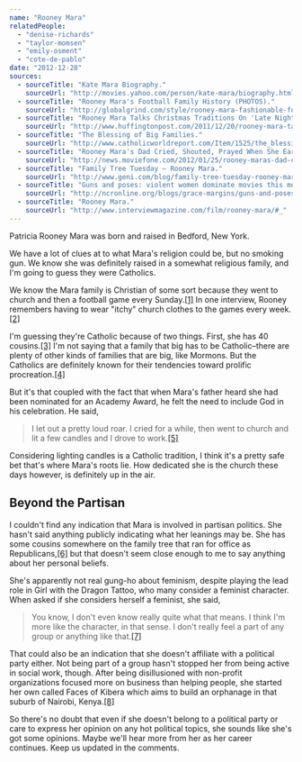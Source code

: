 ```yaml
---
name: "Rooney Mara"
relatedPeople:
  - "denise-richards"
  - "taylor-momsen"
  - "emily-osment"
  - "cote-de-pablo"
date: "2012-12-28"
sources:
  - sourceTitle: "Kate Mara Biography."
    sourceUrl: "http://movies.yahoo.com/person/kate-mara/biography.html"
  - sourceTitle: "Rooney Mara's Football Family History (PHOTOS)."
    sourceUrl: "http://globalgrind.com/style/rooney-mara-fashionable-football-royalty-photos"
  - sourceTitle: "Rooney Mara Talks Christmas Traditions On 'Late Night With Jimmy Fallon.'"
    sourceUrl: "http://www.huffingtonpost.com/2011/12/20/rooney-mara-talks-christmas_n_1161229.html"
  - sourceTitle: "The Blessing of Big Families."
    sourceUrl: "http://www.catholicworldreport.com/Item/1525/the_blessing_of_big_families.aspx"
  - sourceTitle: "Rooney Mara's Dad Cried, Shouted, Prayed When She Earned Oscar Nomination."
    sourceUrl: "http://news.moviefone.com/2012/01/25/rooney-maras-dad-cried-sh_n_1231349.html"
  - sourceTitle: "Family Tree Tuesday – Rooney Mara."
    sourceUrl: "http://www.geni.com/blog/family-tree-tuesday-rooney-mara-375297.html"
  - sourceTitle: "Guns and poses: violent women dominate movies this month."
    sourceUrl: "http://ncronline.org/blogs/grace-margins/guns-and-poses-violent-women-dominate-movies-month"
  - sourceTitle: "Rooney Mara."
    sourceUrl: "http://www.interviewmagazine.com/film/rooney-mara/#_"
---
```


Patricia Rooney Mara was born and raised in Bedford, New York.

We have a lot of clues at to what Mara's religion could be, but no smoking gun. We know she was definitely raised in a somewhat religious family, and I'm going to guess they were Catholics.

We know the Mara family is Christian of some sort because they went to church and then a football game every Sunday.<a class="source-citation" href="#http://movies.yahoo.com/person/kate-mara/biography.html" title="Kate Mara Biography.">[1]</a> In one interview, Rooney remembers having to wear "itchy" church clothes to the games every week.<a class="source-citation" href="#http://globalgrind.com/style/rooney-mara-fashionable-football-royalty-photos" title="Rooney Mara&apos;s Football Family History (PHOTOS).">[2]</a>

I'm guessing they're Catholic because of two things. First, she has 40 cousins.<a class="source-citation" href="#http://www.huffingtonpost.com/2011/12/20/rooney-mara-talks-christmas_n_1161229.html" title="Rooney Mara Talks Christmas Traditions On &apos;Late Night With Jimmy Fallon.&apos;">[3]</a> I'm not saying that a family that big has to be Catholic–there are plenty of other kinds of families that are big, like Mormons. But the Catholics are definitely known for their tendencies toward prolific procreation.<a class="source-citation" href="#http://www.catholicworldreport.com/Item/1525/the_blessing_of_big_families.aspx" title="The Blessing of Big Families.">[4]</a>

But it's that coupled with the fact that when Mara's father heard she had been nominated for an Academy Award, he felt the need to include God in his celebration. He said,

>I let out a pretty loud roar. I cried for a while, then went to church and lit a few candles and I drove to work.<a class="source-citation" href="#http://news.moviefone.com/2012/01/25/rooney-maras-dad-cried-sh_n_1231349.html" title="Rooney Mara&apos;s Dad Cried, Shouted, Prayed When She Earned Oscar Nomination.">[5]</a>

Considering lighting candles is a Catholic tradition, I think it's a pretty safe bet that's where Mara's roots lie. How dedicated she is the church these days however, is definitely up in the air.


## Beyond the Partisan

I couldn't find any indication that Mara is involved in partisan politics. She hasn't said anything publicly indicating what her leanings may be. She has some cousins somewhere on the family tree that ran for office as Republicans,<a class="source-citation" href="#http://www.geni.com/blog/family-tree-tuesday-rooney-mara-375297.html" title="Family Tree Tuesday – Rooney Mara.">[6]</a> but that doesn't seem close enough to me to say anything about her personal beliefs.

She's apparently not real gung-ho about feminism, despite playing the lead role in Girl with the Dragon Tattoo, who many consider a feminist character. When asked if she considers herself a feminist, she said,

>You know, I don't even know really quite what that means. I think I'm more like the character, in that sense. I don't really feel a part of any group or anything like that.<a class="source-citation" href="#http://ncronline.org/blogs/grace-margins/guns-and-poses-violent-women-dominate-movies-month" title="Guns and poses: violent women dominate movies this month.">[7]</a>

That could also be an indication that she doesn't affiliate with a political party either. Not being part of a group hasn't stopped her from being active in social work, though. After being disillusioned with non-profit organizations focused more on business than helping people, she started her own called Faces of Kibera which aims to build an orphanage in that suburb of Nairobi, Kenya.<a class="source-citation" href="#http://www.interviewmagazine.com/film/rooney-mara/#_" title="Rooney Mara.">[8]</a>

So there's no doubt that even if she doesn't belong to a political party or care to express her opinion on any hot political topics, she sounds like she's got some opinions. Maybe we'll hear more from her as her career continues. Keep us updated in the comments.